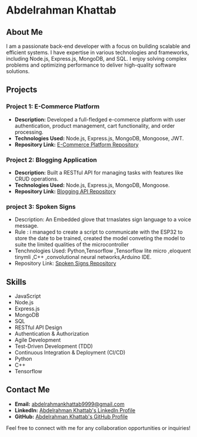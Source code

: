 # Abdelrahman Khattab

## About Me

I am a passionate back-end developer with a focus on building scalable and efficient systems. I have expertise in various technologies and frameworks, including Node.js, Express.js, MongoDB, and SQL. I enjoy solving complex problems and optimizing performance to deliver high-quality software solutions.

## Projects

### Project 1: E-Commerce Platform

- **Description:** Developed a full-fledged e-commerce platform with user authentication, product management, cart functionality, and order processing.
- **Technologies Used:** Node.js, Express.js, MongoDB, Mongoose, JWT.
- **Repository Link:** [E-Commerce Platform Repository](https://github.com/khttp/e-shop)

### Project 2: Blogging Application

- **Description:** Built a RESTful API for managing tasks with features like CRUD operations.
- **Technologies Used:** Node.js, Express.js, MongoDB, Mongoose.
- **Repository Link:** [Blogging API Repository](https://github.com/khttp/web-div/tree/develop/blog)

### project 3: Spoken Signs
- Description: An Embedded glove that trnaslates sign language to a voice message.
- Rule : i managed to create a script to communicate with the ESP32 to store the date to be trained, created the model conveting the model to suite the limited qualities of the microcontroller
- Tenchnologies Used: Python,Tensorflow ,Tensorflow lite micro ,eloquent tinymli ,C++ ,convolutional neural networks,Arduino IDE.
- Repository Link: [Spoken Signs Repository](https://github.com/alaaAbdelrahman/Graduation_project)


## Skills
- JavaScript
- Node.js
- Express.js
- MongoDB
- SQL
- RESTful API Design
- Authentication & Authorization
- Agile Development
- Test-Driven Development (TDD)
- Continuous Integration & Deployment (CI/CD)
- Python
- C++
- Tensorflow

## Contact Me

- **Email:** abdelrahmankhattab9999@gmail.com
- **LinkedIn:** [Abdelrahman Khattab's LinkedIn Profile](https://www.linkedin.com/in/khttb)
- **GitHub:** [Abdelrahman Khattab's GitHub Profile](https://github.com/khttp)

Feel free to connect with me for any collaboration opportunities or inquiries!

